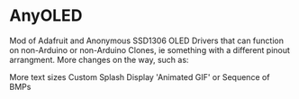 # AnyOLED
Mod of Adafruit and Anonymous SSD1306 OLED Drivers that can function on non-Arduino or non-Arduino Clones, ie something with a different pinout arrangment.
More changes on the way, such as:

More text sizes
Custom Splash
Display 'Animated GIF' or Sequence of BMPs

